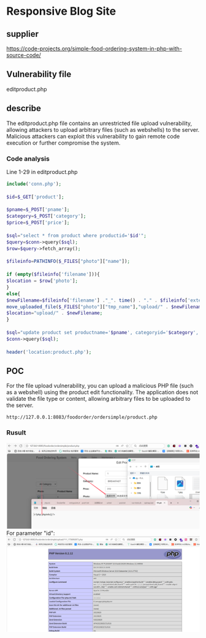 # Responsive Blog Site #

## supplier ##

https://code-projects.org/simple-food-ordering-system-in-php-with-source-code/

## Vulnerability file ##

editproduct.php

## describe ##

The editproduct.php file contains an unrestricted file upload vulnerability, allowing attackers to upload arbitrary files (such as webshells) to the server. Malicious attackers can exploit this vulnerability to gain remote code execution or further compromise the system.

### Code analysis ###

Line 1-29 in editproduct.php

```php
include('conn.php');

$id=$_GET['product'];

$pname=$_POST['pname'];
$category=$_POST['category'];
$price=$_POST['price'];

$sql="select * from product where productid='$id'";
$query=$conn->query($sql);
$row=$query->fetch_array();

$fileinfo=PATHINFO($_FILES["photo"]["name"]);

if (empty($fileinfo['filename'])){
$location = $row['photo'];
}
else{
$newFilename=$fileinfo['filename'] ."_". time() . "." . $fileinfo['extension'];
move_uploaded_file($_FILES["photo"]["tmp_name"],"upload/" . $newFilename);
$location="upload/" . $newFilename;
}

$sql="update product set productname='$pname', categoryid='$category', price='$price', photo='$location' where productid='$id'";
$conn->query($sql);

header('location:product.php');
```

## POC ##
For the file upload vulnerability, you can upload a malicious PHP file (such as a webshell) using the product edit functionality. The application does not validate the file type or content, allowing arbitrary files to be uploaded to the server.

```
http://127.0.0.1:8083/foodorder/ordersimple/product.php
```

### Rusult ###
![image](https://github.com/asd1238525/cve/blob/main/1e9f175b-7fae-41ce-9582-29c2b6d52d4e.png)
For parameter "id":
![image](https://github.com/asd1238525/cve/blob/main/b32871b3-b057-4574-a27c-3f635cfc8185.png)
